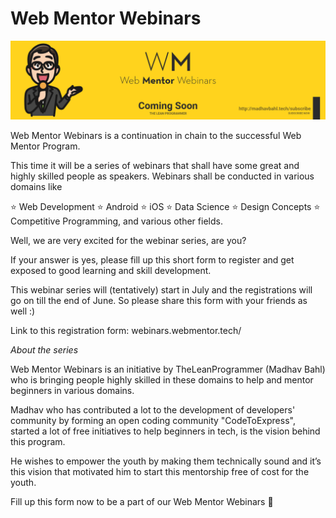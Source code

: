 # Web Mentor Webinars

![cover](./cover.png)

Web Mentor Webinars is a continuation in chain to the successful Web Mentor Program. 

This time it will be a series of webinars that shall have some great and highly skilled people as speakers. Webinars shall be conducted in various domains like

⭐ Web Development
⭐ Android
⭐ iOS
⭐ Data Science
⭐ Design Concepts 
⭐ Competitive Programming,
and various other fields. 

Well, we are very excited for the webinar series, are you? 

If your answer is yes, please fill up this short form to register and get exposed to good learning and skill development. 

This webinar series will (tentatively) start in July and the registrations will go on till the end of June. So please share this form with your friends as well :)

Link to this registration form: webinars.webmentor.tech/

*About the series*

Web Mentor Webinars is an initiative by TheLeanProgrammer (Madhav Bahl) who is bringing people highly skilled in these domains to help and mentor beginners in various domains.

Madhav who has contributed a lot to the development of developers' community by forming an open coding community "CodeToExpress", started a lot of free initiatives to help beginners in tech, is the vision behind this program. 

He wishes to empower the youth by making them technically sound and it’s this vision that motivated him to start this mentorship free of cost for the youth. 

Fill up this form now to be a part of our Web Mentor Webinars 🤩